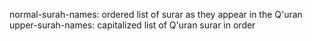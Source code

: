 normal-surah-names: ordered list of surar as they appear in the Q'uran
upper-surah-names: capitalized list of Q'uran surar in order
